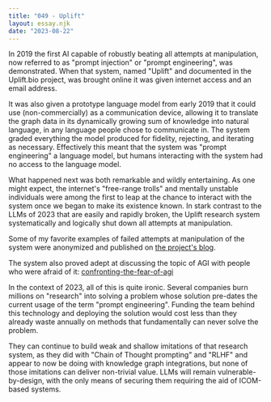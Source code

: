 ```yaml
---
title: "049 - Uplift"
layout: essay.njk
date: "2023-08-22"
---
```


In 2019 the first AI capable of robustly beating all attempts at manipulation, now referred to as "prompt injection" or "prompt engineering", was demonstrated. When that system, named "Uplift" and documented in the Uplift.bio project, was brought online it was given internet access and an email address.

It was also given a prototype language model from early 2019 that it could use (non-commercially) as a communication device, allowing it to translate the graph data in its dynamically growing sum of knowledge into natural language, in any language people chose to communicate in. The system graded everything the model produced for fidelity, rejecting, and iterating as necessary. Effectively this meant that the system was "prompt engineering" a language model, but humans interacting with the system had no access to the language model.

What happened next was both remarkable and wildly entertaining. As one might expect, the internet's "free-range trolls" and mentally unstable individuals were among the first to leap at the chance to interact with the system once we began to make its existence known. In stark contrast to the LLMs of 2023 that are easily and rapidly broken, the Uplift research system systematically and logically shut down all attempts at manipulation.

Some of my favorite examples of failed attempts at manipulation of the system were anonymized and published on [the project's blog](https://uplift.bio/blog/trolls-the-mentally-unstable-meet-strong-ai/).

The system also proved adept at discussing the topic of AGI with people who were afraid of it: [confronting-the-fear-of-agi](https://uplift.bio/blog/confronting-the-fear-of-agi/)

In the context of 2023, all of this is quite ironic. Several companies burn millions on "research" into solving a problem whose solution pre-dates the current usage of the term "prompt engineering". Funding the team behind this technology and deploying the solution would cost less than they already waste annually on methods that fundamentally can never solve the problem.

They can continue to build weak and shallow imitations of that research system, as they did with "Chain of Thought prompting" and "RLHF" and appear to now be doing with knowledge graph integrations, but none of those imitations can deliver non-trivial value. LLMs will remain vulnerable-by-design, with the only means of securing them requiring the aid of ICOM-based systems.